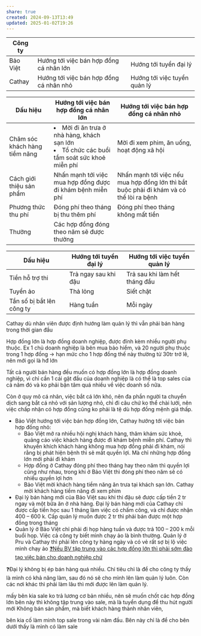 ```yaml
---
share: true
created: 2024-09-13T13:49
updated: 2025-01-02T19:26
---
```

| Công ty  |                                         |                              |
| -------- | --------------------------------------- | ---------------------------- |
| Bảo Việt | Hướng tới việc bán hợp đồng cá nhân lớn | Hướng tới tuyển đại lý       |
| Cathay   | Hướng tới việc bán hợp đồng cá nhân nhỏ | Hướng tới việc tuyển quản lý |

| Dấu hiệu                      | Hướng tới việc bán hợp đồng cá nhân lớn                                                               | Hướng tới việc bán hợp đồng cá nhân nhỏ                                                 |
| ----------------------------- | ----------------------------------------------------------------------------------------------------- | --------------------------------------------------------------------------------------- |
| Chăm sóc khách hàng tiềm năng | <li>Mời đi ăn trưa ở nhà hàng, khách sạn lớn</li><li>Tổ chức các buổi tầm soát sức khoẻ miễn phí</li> | Mời đi xem phim, ăn uống, hoạt động xã hội                                              |
| Cách giới thiệu sản phẩm      | Nhấn mạnh tới việc mua hợp đồng được đi khám bệnh miễn phí                                            | Nhấn mạnh tới việc nếu mua hợp đồng lớn thì bắt buộc phải đi khám và có thể lòi ra bệnh |
| Phương thức thu phí           | Đóng phí theo tháng bị thu thêm phí                                                                   | Đóng phí theo tháng không mất tiền                                                      |
| Thưởng                        | Các hợp đồng đóng theo năm sẽ được thưởng                                                             |                                                                                         |

| Dấu hiệu                  | Hướng tới tuyển đại lý | Hướng tới việc tuyển quản lý  |
| ------------------------- | ---------------------- | ----------------------------- |
| Tiền hỗ trợ thi           | Trả ngay sau khi đậu   | Trả sau khi làm hết tháng đầu |
| Tuyển ảo                  | Thả lỏng               | Siết chặt                     |
| Tần số bị bắt lên công ty | Hàng tuần              | Mỗi ngày                      |

Cathay dù nhân viên được định hướng làm quản lý thì vẫn phải bán hàng trong thời gian đầu

Hợp đồng lớn là hợp đồng doanh nghiệp, được đính kèm nhiều người phụ thuộc. Ex 1 chủ doanh nghiệp là bên mua bảo hiểm, và 20 người phụ thuộc trong 1 hợp đồng → hạn mức cho 1 hợp đồng thế này thường từ 30tr trở lê, nên mới gọi là hđ lớn

Tất cả người bán hàng đều muốn có hợp đồng lớn là hợp đồng doanh nghiệp, vì chỉ cần 1 cái gật đầu của doanh nghiệp là có thể là top sales của cả năm đó và ko phải bận tâm quá nhiều về việc doanh số nữa.

Còn ở quy mô cá nhân, việc bắt cá lớn khó, nên đa phần người ta chuyển dịch sang bắt cá nhỏ với sản lượng nhỏ, chỉ đi câu chứ ko thể chài lưới, nên việc chấp nhận có hợp đồng cũng ko phải là tệ dù hợp đồng mệnh giá thấp.



- Bảo Việt hướng tới việc bán hợp đồng lớn, Cathay hướng tới việc bán hợp đồng nhỏ:
    - Bảo Việt mở ra nhiều hội nghị khách hàng, thăm khám sức khoẻ, quảng cáo việc khách hàng được đi khám bệnh miễn phí. Cathay thì khuyến khích khách hàng không mua hợp đồng phải đi khám, nói rằng bị phát hiện bệnh thì sẽ mất quyền lợi. Mà chỉ những hợp đồng lớn mới phải đi khám
    - Hợp đồng ở Cathay đóng phí theo tháng hay theo năm thì quyền lợi cũng như nhau, trong khi ở Bảo Việt thì đóng phí theo năm sẽ có nhiều quyền lợi hơn
    - Bảo Việt mời khách hàng tiềm năng ăn trưa tại khách sạn lớn. Cathay mời khách hàng tiềm năng đi xem phim
- Đại lý bán hàng mới của Bảo Việt sau khi thi đậu sẽ được cấp tiền 2 tr ngay và một bữa ăn ở nhà hàng. Đại lý bán hàng mới của Cathay chỉ được cấp tiền học sau 1 tháng làm việc có chấm công, và chỉ được nhận 400 – 600 k. Cấp quản lý muốn được 2 tr thì phải bán được một hợp đồng trong tháng
- Quản lý ở Bảo Việt chỉ phải đi họp hàng tuần và được trả 100 – 200 k mỗi buổi họp. Việc cả công ty biết mình chạy ảo là bình thường. Quản lý ở Pru và Cathay thì phải lên công ty hàng ngày và có vẻ rất sợ bị lộ việc mình chạy ảo
[❓Nếu BV tập trung vào các hợp đồng lớn thì phải sớm đào tạo việc bán cho doanh nghiệp chứ](./%E2%9D%93N%E1%BA%BFu%20BV%20t%E1%BA%ADp%20trung%20v%C3%A0o%20c%C3%A1c%20h%E1%BB%A3p%20%C4%91%E1%BB%93ng%20l%E1%BB%9Bn%20th%C3%AC%20ph%E1%BA%A3i%20s%E1%BB%9Bm%20%C4%91%C3%A0o%20t%E1%BA%A1o%20vi%E1%BB%87c%20b%C3%A1n%20cho%20doanh%20nghi%E1%BB%87p%20ch%E1%BB%A9.md)

❓Đại lý không bị ép bán hàng quá nhiều. Chỉ tiêu chỉ là để cho công ty thấy là mình có khả năng làm, sau đó nó sẽ cho mình lên làm quản lý luôn. Còn các nơi khác thì phải làm lâu thì mới được lên làm quản lý.

mấy bên kia sale ko trả lương cơ bản nhiều, nên sẽ muốn chốt các hợp đồng lớn
bên này thì không tập trung vào sale, mà là tuyển dụng để thu hút người mới 
Không bán sản phẩm, mà biết khách hàng thành nhân viên, 

bên kia cố làm minh top sale trong vài năm đầu. Bên này chỉ là để cho bên dưới thấy là mình có làm sale